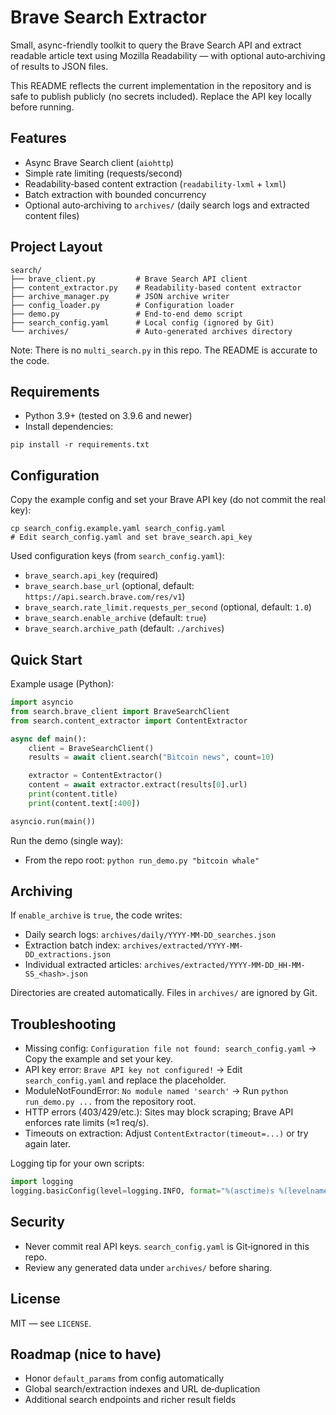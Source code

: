 # Brave Search Extractor

Small, async-friendly toolkit to query the Brave Search API and extract readable article text using Mozilla Readability — with optional auto‑archiving of results to JSON files.

This README reflects the current implementation in the repository and is safe to publish publicly (no secrets included). Replace the API key locally before running.

## Features

- Async Brave Search client (`aiohttp`)
- Simple rate limiting (requests/second)
- Readability‑based content extraction (`readability-lxml` + `lxml`)
- Batch extraction with bounded concurrency
- Optional auto‑archiving to `archives/` (daily search logs and extracted content files)

## Project Layout

```
search/
├── brave_client.py         # Brave Search API client
├── content_extractor.py    # Readability-based content extractor
├── archive_manager.py      # JSON archive writer
├── config_loader.py        # Configuration loader
├── demo.py                 # End-to-end demo script
├── search_config.yaml      # Local config (ignored by Git)
└── archives/               # Auto-generated archives directory
```

Note: There is no `multi_search.py` in this repo. The README is accurate to the code.

## Requirements

- Python 3.9+ (tested on 3.9.6 and newer)
- Install dependencies:

```
pip install -r requirements.txt
```

## Configuration

Copy the example config and set your Brave API key (do not commit the real key):

```
cp search_config.example.yaml search_config.yaml
# Edit search_config.yaml and set brave_search.api_key
```

Used configuration keys (from `search_config.yaml`):

- `brave_search.api_key` (required)
- `brave_search.base_url` (optional, default: `https://api.search.brave.com/res/v1`)
- `brave_search.rate_limit.requests_per_second` (optional, default: `1.0`)
- `brave_search.enable_archive` (default: `true`)
- `brave_search.archive_path` (default: `./archives`)

## Quick Start

Example usage (Python):

```python
import asyncio
from search.brave_client import BraveSearchClient
from search.content_extractor import ContentExtractor

async def main():
    client = BraveSearchClient()
    results = await client.search("Bitcoin news", count=10)

    extractor = ContentExtractor()
    content = await extractor.extract(results[0].url)
    print(content.title)
    print(content.text[:400])

asyncio.run(main())
```

Run the demo (single way):

- From the repo root: `python run_demo.py "bitcoin whale"`

## Archiving

If `enable_archive` is `true`, the code writes:

- Daily search logs: `archives/daily/YYYY-MM-DD_searches.json`
- Extraction batch index: `archives/extracted/YYYY-MM-DD_extractions.json`
- Individual extracted articles: `archives/extracted/YYYY-MM-DD_HH-MM-SS_<hash>.json`

Directories are created automatically. Files in `archives/` are ignored by Git.

## Troubleshooting

- Missing config: `Configuration file not found: search_config.yaml` → Copy the example and set your key.
- API key error: `Brave API key not configured!` → Edit `search_config.yaml` and replace the placeholder.
- ModuleNotFoundError: `No module named 'search'` → Run `python run_demo.py ...` from the repository root.
- HTTP errors (403/429/etc.): Sites may block scraping; Brave API enforces rate limits (≈1 req/s).
- Timeouts on extraction: Adjust `ContentExtractor(timeout=...)` or try again later.

Logging tip for your own scripts:

```python
import logging
logging.basicConfig(level=logging.INFO, format="%(asctime)s %(levelname)s %(name)s: %(message)s")
```

## Security

- Never commit real API keys. `search_config.yaml` is Git‑ignored in this repo.
- Review any generated data under `archives/` before sharing.

## License

MIT — see `LICENSE`.

## Roadmap (nice to have)

- Honor `default_params` from config automatically
- Global search/extraction indexes and URL de‑duplication
- Additional search endpoints and richer result fields
